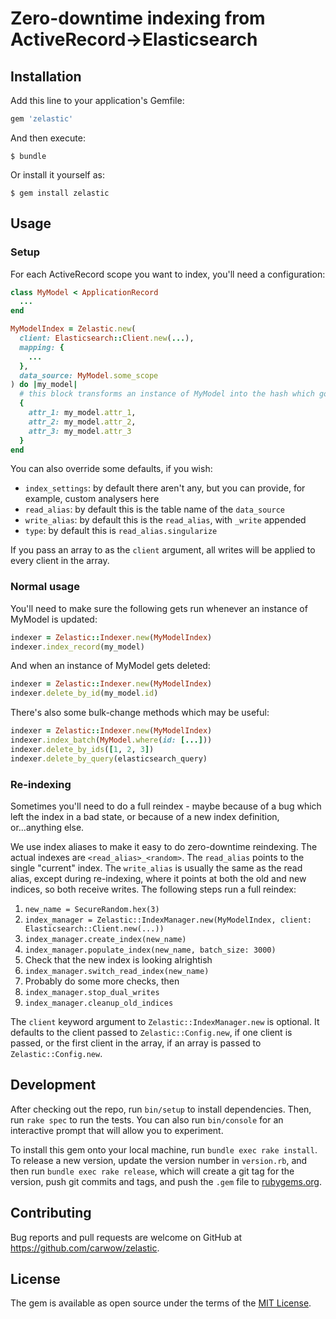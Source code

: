 # Zero-downtime indexing from ActiveRecord->Elasticsearch

## Installation

Add this line to your application's Gemfile:

```ruby
gem 'zelastic'
```

And then execute:

    $ bundle

Or install it yourself as:

    $ gem install zelastic

## Usage
### Setup

For each ActiveRecord scope you want to index, you'll need a configuration:
```ruby
class MyModel < ApplicationRecord
  ...
end

MyModelIndex = Zelastic.new(
  client: Elasticsearch::Client.new(...),
  mapping: {
    ...
  },
  data_source: MyModel.some_scope
) do |my_model|
  # this block transforms an instance of MyModel into the hash which goes into Elasticsearch
  {
    attr_1: my_model.attr_1,
    attr_2: my_model.attr_2,
    attr_3: my_model.attr_3
  }
end
```

You can also override some defaults, if you wish:
- `index_settings`: by default there aren't any, but you can provide, for example, custom analysers
  here
- `read_alias`: by default this is the table name of the `data_source`
- `write_alias`: by default this is the `read_alias`, with `_write` appended
- `type`: by default this is `read_alias.singularize`

If you pass an array to as the `client` argument, all writes will be applied to every client in the
array.

### Normal usage

You'll need to make sure the following gets run whenever an instance of MyModel is updated:

```ruby
indexer = Zelastic::Indexer.new(MyModelIndex)
indexer.index_record(my_model)
```

And when an instance of MyModel gets deleted:
```ruby
indexer = Zelastic::Indexer.new(MyModelIndex)
indexer.delete_by_id(my_model.id)
```

There's also some bulk-change methods which may be useful:
```ruby
indexer = Zelastic::Indexer.new(MyModelIndex)
indexer.index_batch(MyModel.where(id: [...]))
indexer.delete_by_ids([1, 2, 3])
indexer.delete_by_query(elasticsearch_query)
```

### Re-indexing

Sometimes you'll need to do a full reindex - maybe because of a bug which left the index in a bad
state, or because of a new index definition, or...anything else.

We use index aliases to make it easy to do zero-downtime reindexing. The actual indexes are
`<read_alias>_<random>`. The `read_alias` points to the single "current" index.
The `write_alias` is usually the same as the read alias, except during re-indexing, where it
points at both the old and new indices, so both receive writes. The following steps run a
full reindex:

1. `new_name = SecureRandom.hex(3)`
2. `index_manager = Zelastic::IndexManager.new(MyModelIndex, client: Elasticsearch::Client.new(...))`
2. `index_manager.create_index(new_name)`
3. `index_manager.populate_index(new_name, batch_size: 3000)`
4. Check that the new index is looking alrightish
5. `index_manager.switch_read_index(new_name)`
6. Probably do some more checks, then
7. `index_manager.stop_dual_writes`
8. `index_manager.cleanup_old_indices`

The `client` keyword argument to `Zelastic::IndexManager.new` is optional. It defaults to the client
passed to `Zelastic::Config.new`, if one client is passed, or the first client in the array, if an
array is passed to `Zelastic::Config.new`.

## Development

After checking out the repo, run `bin/setup` to install dependencies. Then, run `rake spec` to run the tests. You can also run `bin/console` for an interactive prompt that will allow you to experiment.

To install this gem onto your local machine, run `bundle exec rake install`. To release a new version, update the version number in `version.rb`, and then run `bundle exec rake release`, which will create a git tag for the version, push git commits and tags, and push the `.gem` file to [rubygems.org](https://rubygems.org).

## Contributing

Bug reports and pull requests are welcome on GitHub at https://github.com/carwow/zelastic.

## License

The gem is available as open source under the terms of the [MIT License](https://opensource.org/licenses/MIT).
